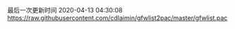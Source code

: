 最后一次更新时间 2020-04-13 04:30:08
https://raw.githubusercontent.com/cdlaimin/gfwlist2pac/master/gfwlist.pac

